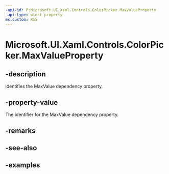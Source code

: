 ```yaml
---
-api-id: P:Microsoft.UI.Xaml.Controls.ColorPicker.MaxValueProperty
-api-type: winrt property
ms.custom: RS5
---
```

<!-- Property syntax.
public DependencyProperty MaxValueProperty { get; }
-->

# Microsoft.UI.Xaml.Controls.ColorPicker.MaxValueProperty


## -description

Identifies the MaxValue dependency property.


## -property-value

The identifier for the MaxValue dependency property.


## -remarks


## -see-also


## -examples


